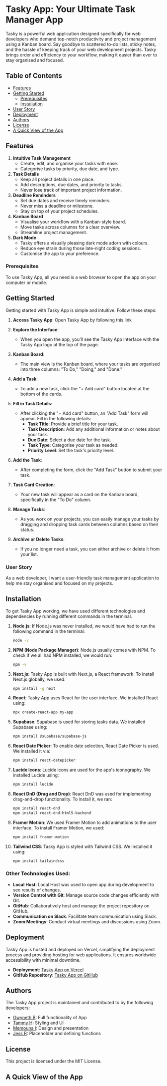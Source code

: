 # Tasky App: Your Ultimate Task Manager App

Tasky is a powerful web application designed specifically for web developers who demand top-notch productivity and project management using a Kanban board. Say goodbye to scattered to-do lists, sticky notes, and the hassle of keeping track of your web development projects. Tasky brings order and efficiency to your workflow, making it easier than ever to stay organised and focused.

## Table of Contents

- [Features](#features)
- [Getting Started](#getting-started)
  - [Prerequisites](#prerequisites)
  - [Installation](#installation)
- [User Story](#user-story)
- [Deployment](#deployment)
- [Authors](#authors)
- [License](#license)
- [A Quick View of the App](#screenshots)

## Features
1. **Intuitive Task Management**
   - Create, edit, and organise your tasks with ease.
   - Categorise tasks by priority, due date, and type.
2. **Task Details**
   - Keep all project details in one place.
   - Add descriptions, due dates, and priority to tasks.
   - Never lose track of important project information.
3. **Deadline Reminders**
   - Set due dates and receive timely reminders.
   - Never miss a deadline or milestone.
   - Stay on top of your project schedules.
4. **Kanban Board**
   - Visualise your workflow with a Kanban-style board.
   - Move tasks across columns for a clear overview.
   - Streamline project management.
5. **Dark Mode**
   - Tasky offers a visually pleasing dark mode adorn with colours.
   - Reduce eye strain during those late-night coding sessions.
   - Customise the app to your preference.

### Prerequisites

To use Tasky App, all you need is a web browser to open the app on your computer or mobile.

## Getting Started

Getting started with Tasky App is simple and intuitive. Follow these steps:

1. **Access Tasky App**: Open Tasky App by following this link

2. **Explore the Interface**:
   - When you open the app, you'll see the Tasky App interface with the Tasky App logo at the top of the page.

3. **Kanban Board**:
   - The main view is the Kanban board, where your tasks are organised into three columns: "To Do," "Doing," and "Done."

4. **Add a Task**:
   - To add a new task, click the "+ Add card" button located at the bottom of the cards.

5. **Fill in Task Details**:
   - After clicking the "+ Add card" button, an "Add Task" form will appear. Fill in the following details:
     - **Task Title**: Provide a brief title for your task.
     - **Task Description**: Add any additional information or notes about your task.
     - **Due Date**: Select a due date for the task.
     - **Task Type**: Categorise your task as needed.
     - **Priority Level**: Set the task's priority level.

6. **Add the Task**:
   - After completing the form, click the "Add Task" button to submit your task.

7. **Task Card Creation**:
   - Your new task will appear as a card on the Kanban board, specifically in the "To Do" column.

8. **Manage Tasks**:
   - As you work on your projects, you can easily manage your tasks by dragging and dropping task cards between columns based on their status.

9. **Archive or Delete Tasks**:
   - If you no longer need a task, you can either archive or delete it from your list.

### User Story

As a web developer, I want a user-friendly task management application to help me stay organised and focused on my projects.

## Installation

To get Tasky App working, we have used different technologies and dependencies by running different commands in the terminal.

1. **Node.js**: If Node.js was never installed, we would have had to run the following command in the terminal:
    ```bash
    node -v
    ```

2. **NPM (Node Package Manager)**: Node.js usually comes with NPM. To check if we all had NPM installed, we would run:
    ```bash
    npm -v
    ```

3. **Next.js**: Tasky App is built with Next.js, a React framework. To install Next.js globally, we used:
    ```bash
    npm install -g next
    ```

4. **React**: Tasky App uses React for the user interface. We installed React using:
    ```bash
    npx create-react-app my-app
    ```

5. **Supabase**: Supabase is used for storing tasks data. We installed Supabase using:
    ```bash
    npm install @supabase/supabase-js
    ```

6. **React Date Picker**: To enable date selection, React Date Picker is used. We installed it via:
    ```bash
    npm install react-datepicker
    ```

7. **Lucide Icons**: Lucide icons are used for the app's iconography. We installed Lucide using:
    ```bash
    npm install lucide
    ```

8. **React DnD (Drag and Drop)**: React DnD was used for implementing drag-and-drop functionality. To install it, we ran:
    ```bash
    npm install react-dnd
    npm install react-dnd-html5-backend
    ```

9. **Framer Motion**: We used Framer Motion to add animations to the user interface. To install Framer Motion, we used:
    ```bash
    npm install framer-motion
    ```

10. **Tailwind CSS**: Tasky App is styled with Tailwind CSS. We installed it using:
    ```bash
    npm install tailwindcss
    ```

### Other Technologies Used:
- **Local Host**: Local Host was used to open app during development to see results of changes.
- **Version Control with Git**: Manage source code changes efficiently with Git.
- **GitHub**: Collaboratively host and manage the project repository on GitHub.
- **Communication on Slack**: Facilitate team communication using Slack.
- **Zoom Meetings**: Conduct virtual meetings and discussions using Zoom.

## Deployment

Tasky App is hosted and deployed on Vercel, simplifying the deployment process and providing hosting for web applications. It ensures worldwide accessibility with minimal downtime.

- **Deployment**: [Tasky App on Vercel](#vercel-deployment-link)
- **GitHub Repository**: [Tasky App on GitHub](https://github.com/lunar-potato/tasky-app)

## Authors

The Tasky App project is maintained and contributed to by the following developers:

- [Gwyneth B](https://github.com/lunar-potato): Full functionality of App
- [Tammy H](https://github.com/webtam81): Styling and UI
- [Memouna I](https://github.com/monairain): Design and presentation
- [Jess R](https://github.com/Jeshikha): Placeholder and defining functions

## License

This project is licensed under the MIT License.

## A Quick View of the App

